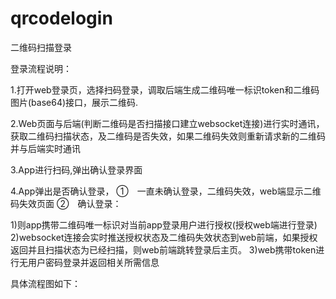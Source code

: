 # qrcodelogin
二维码扫描登录

登录流程说明：

1.打开web登录页，选择扫码登录，调取后端生成二维码唯一标识token和二维码图片(base64)接口，展示二维码.

2.Web页面与后端(判断二维码是否扫描接口建立websocket连接)进行实时通讯，获取二维码扫描状态，及二维码是否失效，如果二维码失效则重新请求新的二维码并与后端实时通讯

3.App进行扫码,弹出确认登录界面

4.App弹出是否确认登录，
①　一直未确认登录，二维码失效，web端显示二维码失效页面
②　确认登录：

1)则app携带二维码唯一标识对当前app登录用户进行授权(授权web端进行登录)
2)websocket连接会实时推送授权状态及二维码失效状态到web前端，如果授权返回并且扫描状态为已经扫描，则web前端跳转登录后主页。
3)web携带token进行无用户密码登录并返回相关所需信息

具体流程图如下：

